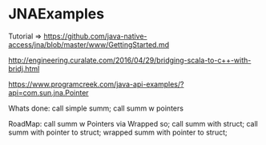 # JNAExamples
Tutorial => https://github.com/java-native-access/jna/blob/master/www/GettingStarted.md

http://engineering.curalate.com/2016/04/29/bridging-scala-to-c++-with-bridj.html

https://www.programcreek.com/java-api-examples/?api=com.sun.jna.Pointer


Whats done: call simple summ;
        call summ w pointers

RoadMap:
        call summ w Pointers via Wrapped so;
        call summ with struct;
        call summ with pointer to struct;
        wrapped summ with pointer to struct;